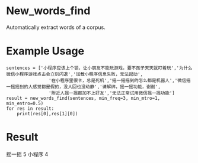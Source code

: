 # New_words_find
Automatically extract words of a corpus.
# Example Usage
    sentences = ['小程序应该上个锁，让小朋友不能玩游戏。要不孩子天天就盯着玩','为什么微信小程序游戏点击会立刻闪退','加载小程序信息失败，无法起动',
                    '在小程序里很卡，总是死机','摇一摇摇到的怎么都是机器人','微信摇一摇摇到的人感觉都是假的，没人回也没动静','请解绑，摇一摇功能，谢谢',
                    '附近人摇一摇都加不上好友','无法正常试用微信摇一摇功能']
    result = new_words_find(sentences, min_freq=3, min_mtro=1, min_entro=0.5) 
    for res in result:
        print(res[0],res[1][0])
# Result
摇一摇 5
小程序 4
            
